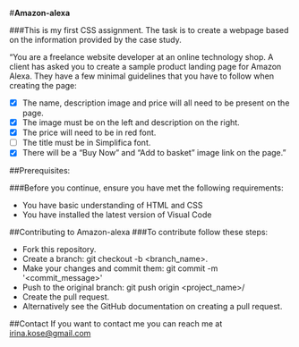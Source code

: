 #**Amazon-alexa**

###This is my first CSS assignment. The task is to create a webpage based on the information provided by the case study.

“You are a freelance website developer at an online technology shop. A client has asked you to create a sample product landing page for Amazon Alexa.
They have a few minimal guidelines that you have to follow when creating the page:
-[x] The name, description image and price will all need to be present on the page.
-[x] The image must be on the left and description on the right. 
-[x] The price will need to be in red font. 
-[ ] The title must be in Simplifica font. 
-[x] There will be a “Buy Now” and “Add to basket” image link on the page.”

##Prerequisites:

###Before you continue, ensure you have met the following requirements:
- You have basic understanding of HTML and CSS
- You have installed the latest version of Visual Code 

##Contributing to Amazon-alexa
###To contribute follow these steps:
- Fork this repository.
- Create a branch: git checkout -b <branch_name>.
- Make your changes and commit them: git commit -m '<commit_message>'
- Push to the original branch: git push origin <project_name>/<location>
- Create the pull request.
- Alternatively see the GitHub documentation on creating a pull request.

##Contact
If you want to contact me you can reach me at irina.kose@gmail.com
 
